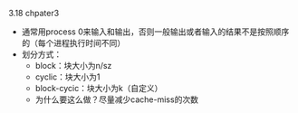 3.18 chpater3

- 通常用process 0来输入和输出，否则一般输出或者输入的结果不是按照顺序的（每个进程执行时间不同）
- 划分方式：
  - block：块大小为n/sz
  - cyclic：块大小为1
  - block-cycic：块大小为k（自定义）
  - 为什么要这么做？尽量减少cache-miss的次数